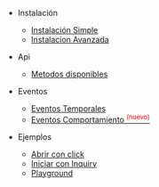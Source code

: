 * Instalación

  * [Instalación Simple](simple.md)
  * [Instalacion Avanzada](advanced.md)

* Api

  * [Metodos disponibles](publicapi.md)

* Eventos

  * [Eventos Temporales](apievents.md)
  * [Eventos Comportamiento <sup style="color:red">(nuevo)<sup>](apibox.md)

* Ejemplos
  * [Abrir con click](example1.md)
  * [Iniciar con Inquiry](example2.md)
  * [Playground](playground.md)

